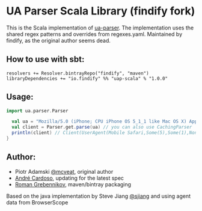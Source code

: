 UA Parser Scala Library (findify fork)
======================

This is the Scala implementation of [ua-parser](https://github.com/tobie/ua-parser).
The implementation uses the shared regex patterns and overrides from regexes.yaml.
Maintained by findify, as the original author seems dead.

How to use with sbt:
------

    resolvers += Resolver.bintrayRepo("findify", "maven")
    libraryDependencies += "io.findify" %% "uap-scala" % "1.0.0"

Usage:
--------
```scala
import ua.parser.Parser

  val ua = "Mozilla/5.0 (iPhone; CPU iPhone OS 5_1_1 like Mac OS X) AppleWebKit/534.46 (KHTML, like Gecko) Version/5.1 Mobile/9B206 Safari/7534.48.3"
  val client = Parser.get.parse(ua) // you can also use CachingParser
  println(client) // Client(UserAgent(Mobile Safari,Some(5),Some(1),None),OS(iOS,Some(5),Some(1),Some(1),None),Device(iPhone))
}
```

Author:
-------

  * Piotr Adamski [@mcveat](https://twitter.com/mcveat), original author
  * [André Cardoso](https://github.com/belerophon), updating for the latest spec
  * [Roman Grebennikov](https://github.com/shuttie), maven/bintray packaging

  Based on the java implementation by Steve Jiang [@sjiang](https://twitter.com/sjiang) and using agent data from BrowserScope
